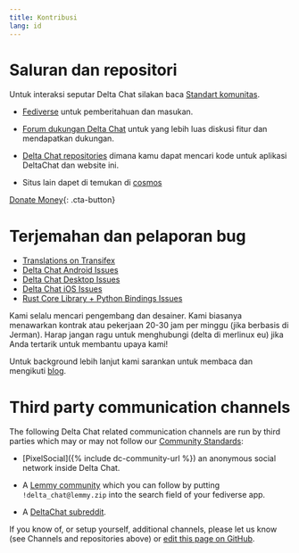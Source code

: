 ```yaml
---
title: Kontribusi
lang: id
---
```


# Saluran dan repositori

Untuk interaksi seputar Delta Chat silakan baca [Standart komunitas](community-standards).

- [Fediverse](https://chaos.social/web/@delta) untuk pemberitahuan dan masukan.

- [Forum dukungan Delta Chat](https://support.delta.chat) untuk yang lebih luas
diskusi fitur dan mendapatkan dukungan.

- [Delta Chat repositories](https://github.com/deltachat/) dimana kamu dapat
mencari kode untuk aplikasi DeltaChat dan website ini.

- Situs lain dapet di temukan di [cosmos](https://cosmos.delta.chat)

[Donate Money](donate){: .cta-button}

# Terjemahan dan pelaporan bug

- [Translations on Transifex](https://explore.transifex.com/delta-chat/)
- [Delta Chat Android Issues](https://github.com/deltachat/deltachat-android/issues)
- [Delta Chat Desktop Issues](https://github.com/deltachat/deltachat-desktop/issues)
- [Delta Chat iOS Issues](https://github.com/deltachat/deltachat-ios/issues)
- [Rust Core Library + Python Bindings Issues](https://github.com/deltachat/deltachat-core-rust/issues)

Kami selalu mencari pengembang dan desainer.
Kami biasanya menawarkan kontrak atau pekerjaan 20-30 jam per minggu (jika berbasis di Jerman).
Harap jangan ragu untuk menghubungi (delta di merlinux eu)
jika Anda tertarik untuk membantu upaya kami!

Untuk background lebih lanjut kami sarankan untuk membaca dan mengikuti [blog](https://delta.chat/en/blog).


# Third party communication channels 

The following Delta Chat related communication channels are run by third parties
which may or may not follow our [Community Standards](community-standards): 

- [PixelSocial]({% include dc-community-url %}) an anonymous
  social network inside Delta Chat.

- A [Lemmy community](https://lemmy.zip/c/delta_chat)
  which you can follow by putting `!delta_chat@lemmy.zip` 
  into the search field of your fediverse app.

- A [DeltaChat subreddit](https://old.reddit.com/r/DeltaChat/).

If you know of, or setup yourself, additional channels,
please let us know (see Channels and repositories above)
or [edit this page on GitHub](https://github.com/deltachat/deltachat-pages/edit/master/en/contribute.md).
